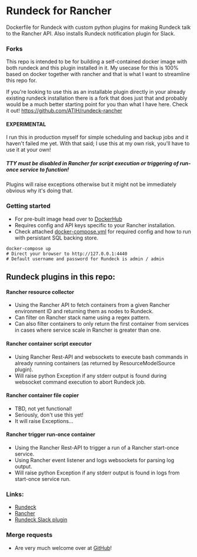 # Rundeck for Rancher

Dockerfile for Rundeck with custom python plugins for making Rundeck talk to the Rancher API.
Also installs Rundeck notification plugin for Slack.

### Forks
This repo is intended to be for building a self-contained docker image with both rundeck and this plugin installed in it.
My usecase for this is 100% based on docker together with rancher and that is what I want to streamline this repo for.

If you're looking to use this as an installable plugin directly in your already existing rundeck installation there is a fork that does just that and probably would be a much better starting point for you than what I have here.
Check it out!
https://github.com/ATIH/rundeck-rancher

#### EXPERIMENTAL
I run this in production myself for simple scheduling and backup jobs and it haven't failed me yet.
With that said; I use this at my own risk, you'll have to use it at your own!

##### TTY must be disabled in Rancher for script execution or triggering of run-once service to function!
Plugins will raise exceptions otherwise but it might not be immediately obvious why it's doing that.

### Getting started
- For pre-built image head over to [DockerHub](https://hub.docker.com/r/kallqvist/rundeck-rancher/)
- Requires config and API keys specific to your Rancher installation.
- Check attached [docker-compose.yml](https://github.com/kallqvist/rundeck-rancher/blob/master/docker-compose.yml) for required config and how to run with persistant SQL backing store.
```
docker-compose up
# Direct your browser to http://127.0.0.1:4440
# Default username and password for Rundeck is admin / admin
```

## Rundeck plugins in this repo:
#### Rancher resource collector
- Using the Rancher API to fetch containers from a given Rancher environment ID and returning them as nodes to Rundeck.
- Can filter on Rancher stack name using a regex pattern.
- Can also filter containers to only return the first container from services in cases where service scale in Rancher is greater than one.

#### Rancher container script executor
- Using Rancher Rest-API and websockets to execute bash commands in already running containers (as returned by ResourceModelSource plugin).
- Will raise python Exception if any stderr output is found during websocket command execution to abort Rundeck job.

#### Rancher container file copier
- TBD, not yet functional!
- Seriously, don't use this yet!
- It will raise Exceptions...

#### Rancher trigger run-once container
- Using the Rancher Rest-API to trigger a run of a Rancher start-once service.
- Using Rancher event listener and logs websockets for parsing log output.
- Will raise python Exception if any stderr output is found in logs from start-once service run.


### Links:
- [Rundeck](http://rundeck.org/)
- [Rancher](http://rancher.com/rancher/)
- [Rundeck Slack plugin](https://github.com/higanworks/rundeck-slack-incoming-webhook-plugin)

### Merge requests
- Are very much welcome over at [GitHub](https://github.com/kallqvist/rundeck-rancher)!
